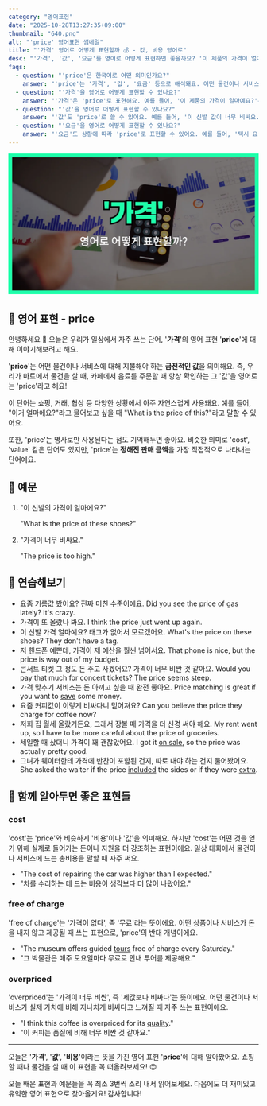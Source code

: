 ```yaml
---
category: "영어표현"
date: "2025-10-28T13:27:35+09:00"
thumbnail: "640.png"
alt: "'price' 영어표현 썸네일"
title: "'가격' 영어로 어떻게 표현할까 💰 - 값, 비용 영어로"
desc: "'가격', '값', '요금'를 영어로 어떻게 표현하면 좋을까요? '이 제품의 가격이 얼마예요?', '택시 요금이 비싸요.' 등을 영어로 표현하는 법을 배워봅시다. 다양한 예문을 통해서 연습하고 본인의 표현으로 만들어 보세요."
faqs: 
  - question: "'price'은 한국어로 어떤 의미인가요?"
    answer: "'price'는 '가격', '값', '요금' 등으로 해석돼요. 어떤 물건이나 서비스에 대해 지불해야 하는 금액을 뜻해요."
  - question: "'가격'을 영어로 어떻게 표현할 수 있나요?"
    answer: "'가격'은 'price'로 표현해요. 예를 들어, '이 제품의 가격이 얼마예요?'는 'What's the price of this product?'라고 해요."
  - question: "'값'을 영어로 어떻게 표현할 수 있나요?"
    answer: "'값'도 'price'로 쓸 수 있어요. 예를 들어, '이 신발 값이 너무 비싸요.'는 'The price of these shoes is too high.'라고 말해요."
  - question: "'요금'을 영어로 어떻게 표현할 수 있나요?"
    answer: "'요금'도 상황에 따라 'price'로 표현할 수 있어요. 예를 들어, '택시 요금이 비싸요.'는 'The taxi price is expensive.'라고 해요."
---
```


!['price' 영어표현](./640.png)

## 🌟 영어 표현 - price

안녕하세요 👋 오늘은 우리가 일상에서 자주 쓰는 단어, '**가격**'의 영어 표현 '**price**'에 대해 이야기해보려고 해요.

'**price**'는 어떤 물건이나 서비스에 대해 지불해야 하는 **금전적인 값**을 의미해요. 즉, 우리가 마트에서 물건을 살 때, 카페에서 음료를 주문할 때 항상 확인하는 그 '값'을 영어로는 'price'라고 해요!

이 단어는 쇼핑, 거래, 협상 등 다양한 상황에서 아주 자연스럽게 사용돼요. 예를 들어, "이거 얼마에요?"라고 물어보고 싶을 때 "What is the price of this?"라고 말할 수 있어요.

또한, 'price'는 명사로만 사용된다는 점도 기억해두면 좋아요. 비슷한 의미로 'cost', 'value' 같은 단어도 있지만, 'price'는 **정해진 판매 금액**을 가장 직접적으로 나타내는 단어예요.

## 📖 예문

1. "이 신발의 가격이 얼마에요?"

   "What is the price of these shoes?"

2. "가격이 너무 비싸요."

   "The price is too high."



## 💬 연습해보기

<ul data-interactive-list>

  <li data-interactive-item>
    <span data-toggler>요즘 기름값 봤어요? 진짜 미친 수준이에요.</span>
    <span data-answer>Did you see the price of gas lately? It's crazy.</span>
  </li>

  <li data-interactive-item>
    <span data-toggler>가격이 또 올랐나 봐요.</span>
    <span data-answer>I think the price just went up again.</span>
  </li>

  <li data-interactive-item>
    <span data-toggler>이 신발 가격 얼마예요? 태그가 없어서 모르겠어요.</span>
    <span data-answer>What's the price on these shoes? They don't have a tag.</span>
  </li>

  <li data-interactive-item>
    <span data-toggler>저 핸드폰 예쁜데, 가격이 제 예산을 훨씬 넘어서요.</span>
    <span data-answer>That phone is nice, but the price is way out of my budget.</span>
  </li>

  <li data-interactive-item>
    <span data-toggler>콘서트 티켓 그 정도 돈 주고 사겠어요? 가격이 너무 비싼 것 같아요.</span>
    <span data-answer>Would you pay that much for concert tickets? The price seems steep.</span>
  </li>

  <li data-interactive-item>
    <span data-toggler>가격 맞추기 서비스는 돈 아끼고 싶을 때 완전 좋아요.</span>
    <span data-answer>Price matching is great if you want to <a href="/blog/in-english/293.save/">save</a> some money.</span>
  </li>

  <li data-interactive-item>
    <span data-toggler>요즘 커피값이 이렇게 비싸다니 믿어져요?</span>
    <span data-answer>Can you believe the price they charge for coffee now?</span>
  </li>

  <li data-interactive-item>
    <span data-toggler>저희 집 월세 올랐거든요, 그래서 장볼 때 가격을 더 신경 써야 해요.</span>
    <span data-answer>My rent went up, so I have to be more careful about the price of groceries.</span>
  </li>

  <li data-interactive-item>
    <span data-toggler>세일할 때 샀더니 가격이 꽤 괜찮았어요.</span>
    <span data-answer>I got it <a href="/blog/in-english/449.on-sale/">on sale</a>, so the price was actually pretty good.</span>
  </li>

  <li data-interactive-item>
    <span data-toggler>그녀가 웨이터한테 가격에 반찬이 포함된 건지, 따로 내야 하는 건지 물어봤어요.</span>
    <span data-answer>She asked the waiter if the price <a href="/blog/in-english/522.include/">included</a> the sides or if they were <a href="/blog/in-english/265.extra/">extra</a>.</span>
  </li>

</ul>

## 🤝 함께 알아두면 좋은 표현들

### cost

'cost'는 'price'와 비슷하게 '비용'이나 '값'을 의미해요. 하지만 'cost'는 어떤 것을 얻기 위해 실제로 들어가는 돈이나 자원을 더 강조하는 표현이에요. 일상 대화에서 물건이나 서비스에 드는 총비용을 말할 때 자주 써요.

- "The cost of repairing the car was higher than I expected."
- "차를 수리하는 데 드는 비용이 생각보다 더 많이 나왔어요."

### free of charge

'free of charge'는 '가격이 없다', 즉 '무료'라는 뜻이에요. 어떤 상품이나 서비스가 돈을 내지 않고 제공될 때 쓰는 표현으로, 'price'의 반대 개념이에요.

- "The museum offers guided [tours](/blog/in-english/551.tour/) free of charge every Saturday."
- "그 박물관은 매주 토요일마다 무료로 안내 투어를 제공해요."

### overpriced

'overpriced'는 '가격이 너무 비싼', 즉 '제값보다 비싸다'는 뜻이에요. 어떤 물건이나 서비스가 실제 가치에 비해 지나치게 비싸다고 느껴질 때 자주 쓰는 표현이에요.

- "I think this coffee is overpriced for its [quality](/blog/in-english/304.quality/)."
- "이 커피는 품질에 비해 너무 비싼 것 같아요."

---

오늘은 '**가격**', '**값**', '**비용**'이라는 뜻을 가진 영어 표현 '**price**'에 대해 알아봤어요. 쇼핑할 때나 물건을 살 때 이 표현을 꼭 떠올려보세요! 😊

오늘 배운 표현과 예문들을 꼭 최소 3번씩 소리 내서 읽어보세요. 다음에도 더 재미있고 유익한 영어 표현으로 찾아올게요! 감사합니다!

